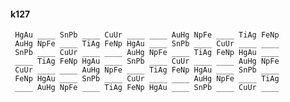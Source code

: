 #### k127 

     HgAu ____ SnPb ____ CuUr ____ ____ AuHg NpFe ____ TiAg FeNp 
     AuHg NpFe ____ TiAg FeNp HgAu ____ SnPb ____ CuUr ____ ____ 
     SnPb ____ CuUr ____ ____ AuHg NpFe ____ TiAg FeNp HgAu ____ 
     ____ TiAg FeNp HgAu ____ SnPb ____ CuUr ____ ____ AuHg NpFe 
     CuUr ____ ____ AuHg NpFe ____ TiAg FeNp HgAu ____ SnPb ____ 
     FeNp HgAu ____ SnPb ____ CuUr ____ ____ AuHg NpFe ____ TiAg 
     ____ AuHg NpFe ____ TiAg FeNp HgAu ____ SnPb ____ CuUr ____ 


